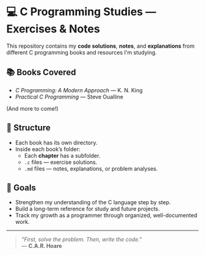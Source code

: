 # 💻 C Programming Studies — Exercises & Notes

This repository contains my **code solutions**, **notes**, and **explanations** from different C programming books and resources I'm studying.

## 📚 Books Covered
- *C Programming: A Modern Approach* — K. N. King  
- *Practical C Programming* — Steve Oualline  

(And more to come!)

## 📁 Structure
- Each book has its own directory.  
- Inside each book’s folder:
  - Each **chapter** has a subfolder.  
  - `.c` files — exercise solutions.  
  - `.md` files — notes, explanations, or problem analyses.

## 🎯 Goals
- Strengthen my understanding of the C language step by step.  
- Build a long-term reference for study and future projects.  
- Track my growth as a programmer through organized, well-documented work.

---

> *"First, solve the problem. Then, write the code."*  
> — **C.A.R. Hoare**
